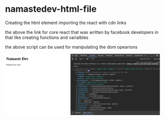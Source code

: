 # namastedev-html-file

Creating the html element
importing the react with cdn links
<script crossorigin src="https://unpkg.com/react@18/umd/react.development.js"></script>
the above the link for core react that was written by facebook developers in that like creating functions and varialbles

<script crossorigin src="https://unpkg.com/react-dom@18/umd/react-dom.development.js"></script>
the above script can be used for manipulating the dom opearions

![Alt text](image.png)

